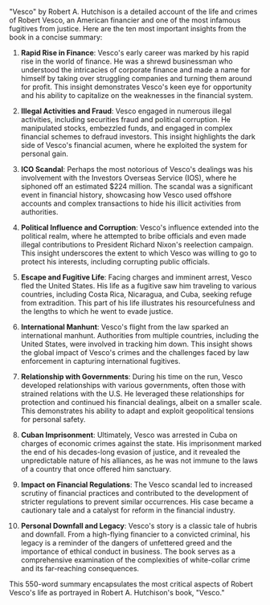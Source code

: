 "Vesco" by Robert A. Hutchison is a detailed account of the life and crimes of Robert Vesco, an American financier and one of the most infamous fugitives from justice. Here are the ten most important insights from the book in a concise summary:

1. **Rapid Rise in Finance**: Vesco's early career was marked by his rapid rise in the world of finance. He was a shrewd businessman who understood the intricacies of corporate finance and made a name for himself by taking over struggling companies and turning them around for profit. This insight demonstrates Vesco's keen eye for opportunity and his ability to capitalize on the weaknesses in the financial system.

2. **Illegal Activities and Fraud**: Vesco engaged in numerous illegal activities, including securities fraud and political corruption. He manipulated stocks, embezzled funds, and engaged in complex financial schemes to defraud investors. This insight highlights the dark side of Vesco's financial acumen, where he exploited the system for personal gain.

3. **ICO Scandal**: Perhaps the most notorious of Vesco's dealings was his involvement with the Investors Overseas Service (IOS), where he siphoned off an estimated $224 million. The scandal was a significant event in financial history, showcasing how Vesco used offshore accounts and complex transactions to hide his illicit activities from authorities.

4. **Political Influence and Corruption**: Vesco's influence extended into the political realm, where he attempted to bribe officials and even made illegal contributions to President Richard Nixon's reelection campaign. This insight underscores the extent to which Vesco was willing to go to protect his interests, including corrupting public officials.

5. **Escape and Fugitive Life**: Facing charges and imminent arrest, Vesco fled the United States. His life as a fugitive saw him traveling to various countries, including Costa Rica, Nicaragua, and Cuba, seeking refuge from extradition. This part of his life illustrates his resourcefulness and the lengths to which he went to evade justice.

6. **International Manhunt**: Vesco's flight from the law sparked an international manhunt. Authorities from multiple countries, including the United States, were involved in tracking him down. This insight shows the global impact of Vesco's crimes and the challenges faced by law enforcement in capturing international fugitives.

7. **Relationship with Governments**: During his time on the run, Vesco developed relationships with various governments, often those with strained relations with the U.S. He leveraged these relationships for protection and continued his financial dealings, albeit on a smaller scale. This demonstrates his ability to adapt and exploit geopolitical tensions for personal safety.

8. **Cuban Imprisonment**: Ultimately, Vesco was arrested in Cuba on charges of economic crimes against the state. His imprisonment marked the end of his decades-long evasion of justice, and it revealed the unpredictable nature of his alliances, as he was not immune to the laws of a country that once offered him sanctuary.

9. **Impact on Financial Regulations**: The Vesco scandal led to increased scrutiny of financial practices and contributed to the development of stricter regulations to prevent similar occurrences. His case became a cautionary tale and a catalyst for reform in the financial industry.

10. **Personal Downfall and Legacy**: Vesco's story is a classic tale of hubris and downfall. From a high-flying financier to a convicted criminal, his legacy is a reminder of the dangers of unfettered greed and the importance of ethical conduct in business. The book serves as a comprehensive examination of the complexities of white-collar crime and its far-reaching consequences.

This 550-word summary encapsulates the most critical aspects of Robert Vesco's life as portrayed in Robert A. Hutchison's book, "Vesco."
